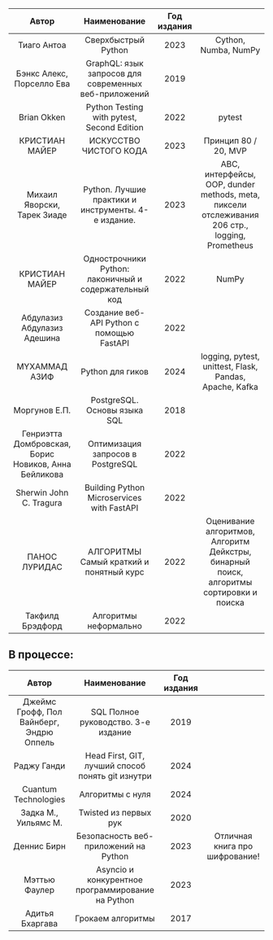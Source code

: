 |                        Автор                         |                     Наименование                      | Год издания |                                                                                                |
|:----------------------------------------------------:|:-----------------------------------------------------:|:-----------:|:----------------------------------------------------------------------------------------------:|
|                     Тиаго Антоа                      |                  Сверхбыстрый Python                  |    2023     |                                      Cython, Numba, NumPy                                      |
|              Бэнкс Алекс, Порселло Ева               | GraphQL: язык запросов для современных веб-приложений |    2019     |                                                                                                |
|                     Brian Okken                      |      Python Testing with pytest, Second Edition       |    2022     |                                             pytest                                             |
|                    КРИСТИАН МАЙЕР                    |                ИСКУССТВО ЧИСТОГО КОДА                 |    2023     |                                      Принцип 80 / 20, MVP                                      |
|             Михаил Яворски, Тарек Зиаде              |  Python. Лучшие практики и инструменты. 4-е издание.  |    2023     | ABC, интерфейсы, OOP, dunder methods, meta, пиксели отслеживания 206 стр., logging, Prometheus |
|                    КРИСТИАН МАЙЕР                    | Однострочники Python: лаконичный и содержательный код |    2022     |                                             NumPy                                              |
|             Абдулазиз Абдулазиз Адешина              |       Создание веб-API Python с помощью FastAPI       |    2022     |                                                                                                |
|                    MYXAMMAД АЗИФ                     |                   Python для гиков                    |    2024     |                    logging, pytest, unittest, Flask, Pandas, Apache, Kafka                     |
|                    Моргунов Е.П.                     |             PostgreSQL. Основы языка SQL              |    2018     |                                                                                                |
| Генриэтта Домбровская, Борис Новиков, Анна Бейликова |           Оптимизация запросов в PostgreSQL           |    2022     |                                                                                                |
|               Sherwin John C. Tragura                |      Building Python Microservices with FastAPI       |    2022     |                                                                                                |
|                    ПАНОС ЛУРИДАС                     |        АЛГОРИТМЫ Самый краткий и понятный курс        |    2022     |    Оценивание алгоритмов, Алгоритм Дейкстры, бинарный поиск, алгоритмы сортировки и поиска     |
|                   Такфилд Брэдфорд                   |                 Алгоритмы неформально                 |    2022     |                                                                                                |

## В процессе:

|                  Автор                   |                   Наименование                    | Год издания |                                                          |
|:----------------------------------------:|:-------------------------------------------------:|:-----------:|:--------------------------------------------------------:|
| Джеймс Грофф, Пол Вайнберг, Эндрю Оппель |        SQL Полное руководство. 3-е издание        |    2019     |                                                          |
|               Раджу Ганди                | Head First, GIT, лучший способ понять git изнутри |    2024     |                                                          |
|           Cuantum Technologies           |                 Алгоритмы с нуля                  |    2024     |                                                          |
|           Задка М., Уильямс М.           |               Twisted из первых рук               |    2020     |                                                          |
|               Деннис Бирн                |       Безопасность веб-приложений на Python       |    2023     |              Отличная книга про шифрование!              |
|              Мэттью Фаулер               | Asyncio и конкурентное программирование на Python |    2023     |                                                          |
|             Адитья Бхаргава              |                 Грокаем алгоритмы                 |    2017     |                                                          |

 